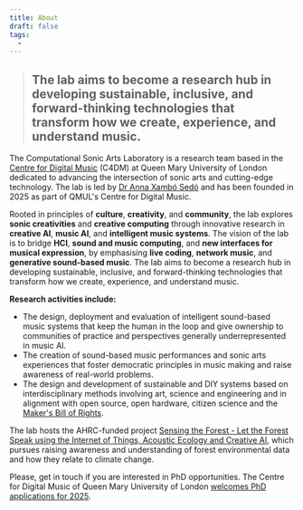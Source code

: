 ```yaml
---
title: About
draft: false
tags:
  -
---
```


> ## The lab aims to become a research hub in developing sustainable, inclusive, and forward-thinking technologies that transform how we create, experience, and understand music.

The Computational Sonic Arts Laboratory is a research team based in the [Centre for Digital Music](https://www.c4dm.eecs.qmul.ac.uk/) (C4DM) at Queen Mary University of London dedicated to advancing the intersection of sonic arts and cutting-edge technology. The lab is led by [Dr Anna Xambó Sedó](https://www.c4dm.eecs.qmul.ac.uk/) and has been founded in 2025 as part of QMUL's Centre for Digital Music. 

Rooted in principles of **culture**, **creativity**, and **community**, the lab explores **sonic creativities** and **creative computing** through innovative research in **creative AI**, **music AI**, and **intelligent music systems**. The vision of the lab is to bridge **HCI**, **sound and music computing**, and **new interfaces for musical expression**, by emphasising **live coding**, **network music**, and **generative sound-based music**. The lab aims to become a research hub in developing sustainable, inclusive, and forward-thinking technologies that transform how we create, experience, and understand music.

**Research activities include:**

* The design, deployment and evaluation of intelligent sound-based music systems that keep the human in the loop and give ownership to communities of practice and perspectives generally underrepresented in music AI. 
* The creation of sound-based music performances and sonic arts experiences that foster democratic principles in music making and raise awareness of real-world problems.
* The design and development of sustainable and DIY systems based on interdisciplinary methods involving art, science and engineering and in alignment with open source, open hardware, citizen science and the [Maker's Bill of Rights](https://makezine.com/article/maker-news/the-makers-bill-of-rights/). 

The lab hosts the AHRC-funded project [Sensing the Forest - Let the Forest Speak using the Internet of Things, Acoustic Ecology and Creative AI](https://sensingtheforest.github.io/), which pursues raising awareness and understanding of forest environmental data and how they relate to climate change.

Please, get in touch if you are interested in PhD opportunities. The Centre for Digital Music of Queen Mary University of London [welcomes PhD applications for 2025](https://www.c4dm.eecs.qmul.ac.uk/get-involved/). 
